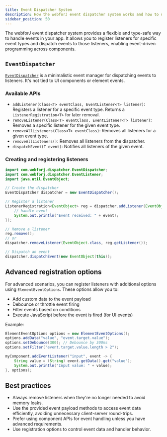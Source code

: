 ```yaml
---
title: Event Dispatcher System
description: How the webforJ event dispatcher system works and how to use it for event-driven programming.
sidebar_position: 50
---
```


The webforJ event dispatcher system provides a flexible and type-safe way to handle events in your app. It allows you to register listeners for specific event types and dispatch events to those listeners, enabling event-driven programming across components.


## `EventDispatcher`

[`EventDispatcher`](https://webforj.com/javadoc/com/webforj/dispatcher/EventDispatcher.html) is a minimalistic event manager for dispatching events to listeners. It's not tied to UI components or element events.

### Available APIs

- `addListener(Class<T> eventClass, EventListener<T> listener)`: Registers a listener for a specific event type. Returns a `ListenerRegistration<T>` for later removal.
- `removeListener(Class<T> eventClass, EventListener<T> listener)`: Removes a specific listener for the given event type.
- `removeAllListeners(Class<T> eventClass)`: Removes all listeners for a given event type.
- `removeAllListeners()`: Removes all listeners from the dispatcher.
- `dispatchEvent(T event)`: Notifies all listeners of the given event.

<ComponentDemo 
path='/webforj/eventdispatchercustomevent' 
javaE='https://raw.githubusercontent.com/webforj/webforj-documentation/refs/heads/main/src/main/java/com/webforj/samples/views/advanced/EventDispatcherCustomEventView.java'
height = '300px'
/>

### Creating and registering listeners

```java
import com.webforj.dispatcher.EventDispatcher;
import com.webforj.dispatcher.EventListener;
import java.util.EventObject;

// Create the dispatcher
EventDispatcher dispatcher = new EventDispatcher();

// Register a listener
ListenerRegistration<EventObject> reg = dispatcher.addListener(EventObject.class, event -> {
    // handle event
    System.out.println("Event received: " + event);
});

// Remove a listener
reg.remove();
// or
dispatcher.removeListener(EventObject.class, reg.getListener());

// Dispatch an event
dispatcher.dispatchEvent(new EventObject(this));
```

## Advanced registration options

For advanced scenarios, you can register listeners with additional options using `ElementEventOptions`. These options allow you to:
- Add custom data to the event payload
- Debounce or throttle event firing
- Filter events based on conditions
- Execute JavaScript before the event is fired (for UI events)

Example:

```java
ElementEventOptions options = new ElementEventOptions();
options.addData("value", "event.target.value");
options.setDebounce(300); // Debounce by 300ms
options.setFilter("event.target.value.length > 2");

myComponent.addEventListener("input", event -> {
    String value = (String) event.getData().get("value");
    System.out.println("Input value: " + value);
}, options);
```

## Best practices

- Always remove listeners when they're no longer needed to avoid memory leaks.
- Use the provided event payload methods to access event data efficiently, avoiding unnecessary client-server round-trips.
- Prefer using component APIs for event handling unless you have advanced requirements.
- Use registration options to control event data and handler behavior.
